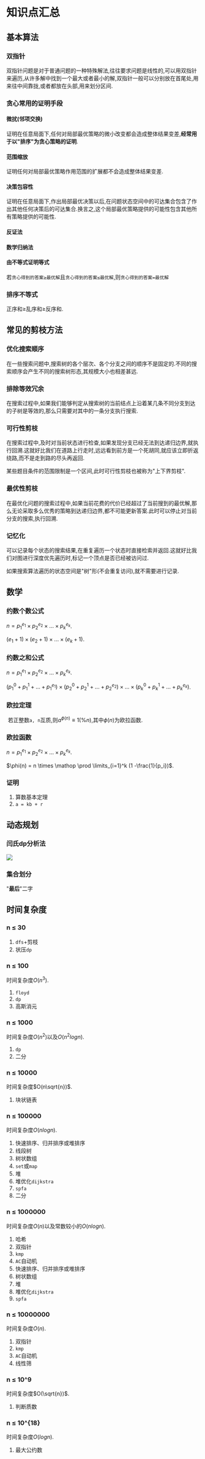# 知识点汇总

## 基本算法

### 双指针

双指针问题是对于普通问题的一种特殊解法,往往要求问题是线性的,可以用双指针来遍历,从许多解中找到一个最大或者最小的解,双指针一般可以分别放在首尾处,用来往中间靠拢,或者都放在头部,用来划分区间.

### 贪心常用的证明手段

#### 微扰(邻项交换)

证明在任意局面下,任何对局部最优策略的微小改变都会造成整体结果变差,**经常用于以"排序"为贪心策略的证明**.

#### 范围缩放

证明任何对局部最优策略作用范围的扩展都不会造成整体结果变差.

#### 决策包容性

证明在任意局面下,作出局部最优决策以后,在问题状态空间中的可达集合包含了作出其他任何决策后的可达集合.换言之,这个局部最优策略提供的可能性包含其他所有策略提供的可能性.

#### 反证法

#### 数学归纳法

#### 由不等式证明等式

若`贪心得到的答案≥最优解`且`贪心得到的答案≤最优解`,则`贪心得到的答案=最优解`

### 排序不等式

正序和$\ge$乱序和$\ge$反序和.

## 常见的剪枝方法

### 优化搜索顺序

在一些搜索问题中,搜索树的各个层次、各个分支之间的顺序不是固定的.不同的搜索顺序会产生不同的搜索树形态,其规模大小也相差甚远.

### 排除等效冗余

在搜索过程中,如果我们能够判定从搜索树的当前结点上沿着某几条不同分支到达的子树是等效的,那么只需要对其中的一条分支执行搜索.

### 可行性剪枝

在搜索过程中,及时对当前状态进行检查,如果发现分支已经无法到达递归边界,就执行回溯.这就好比我们在道路上行走时,远远看到前方是一个死胡同,就应该立即折返绕路,而不是走到路的尽头再返回.

某些题目条件的范围限制是一个区间,此时可行性剪枝也被称为"上下界剪枝".

### 最优性剪枝

在最优化问题的搜索过程中,如果当前花费的代价已经超过了当前搜到的最优解,那么无论采取多么优秀的策略到达递归边界,都不可能更新答案.此时可以停止对当前分支的搜索,执行回溯.

### 记忆化

可以记录每个状态的搜索结果,在重复遍历一个状态时直接检索并返回.这就好比我们对图进行深度优先遍历时,标记一个顶点是否已经被访问过.

如果搜索算法遍历的状态空间是"树"形(不会重复访问),就不需要进行记录.

## 数学

### 约数个数公式

$n = p_1^{e_1}\times p_2^{e_2}\times ...\times p_k^{e_k}$.

$(e_1+1)\times (e_2 + 1) \times ... \times (e_k+1)$.

### 约数之和公式

$n = p_1^{e_1}\times p_2^{e_2}\times ...\times p_k^{e_k}$.

$(p_1^0+p_1^1+...+p_1^{e_1})\times (p_2^0+p_2^1+...+p_2^{e_2}) \times ... \times (p_k^0+p_k^1+...+p_k^{e_k})$.

### 欧拉定理

​    若正整数`a, n`互质,则$a^{\phi(n)} \equiv 1 (\% n)$,其中$\phi(n)$为欧拉函数.

### 欧拉函数

$n = p_1^{e_1}\times p_2^{e_2}\times ...\times p_k^{e_k}$.

$\phi(n) = n \times \mathop \prod \limits_{i=1}^k (1 -\frac{1}{p_i})$.

### 证明

1. 算数基本定理
2. `a = kb + r`

## 动态规划

### 闫氏dp分析法

![](/img/0009.jpeg)

### 集合划分

"**最后**"二字

## 时间复杂度

### n ≤ 30​

1. `dfs`+剪枝
2. 状压`dp`

### n ≤ 100

时间复杂度$O(n^3)$.

1. `floyd`
2. `dp`
3. 高斯消元

### n ≤ 1000

时间复杂度$O(n^2)$以及$O(n^2logn)$.

1. `dp`
2. 二分

### n ≤ 10000

时间复杂度$O(n\sqrt{n})$.

1. 块状链表

### n ≤ 100000

时间复杂度$O(nlogn)$.

1. 快速排序、归并排序或堆排序
2. 线段树
3. 树状数组
4. `set`或`map`
5. 堆
6. 堆优化`dijkstra`
7. `spfa`
8. 二分

### n ≤ 1000000

时间复杂度$O(n)$以及常数较小的$O(nlogn)$.

1. 哈希
2. 双指针
3. `kmp`
4. `AC`自动机
5. 快速排序、归并排序或堆排序
6. 树状数组
7. 堆
8. 堆优化`dijkstra`
9. `spfa`

### n ≤ 10000000

时间复杂度$O(n)$.

1. 双指针
2. `kmp`
3. `AC`自动机
4. 线性筛

### n ≤ 10^9

时间复杂度$O(\sqrt{n})$.

1. 判断质数

### n ≤ 10^{18}

时间复杂度$O(logn)$.

1. 最大公约数
